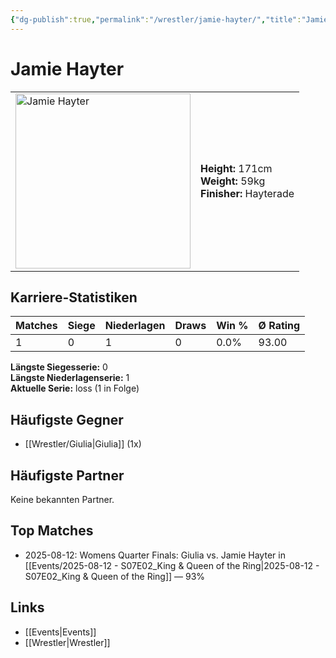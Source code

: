 ```yaml
---
{"dg-publish":true,"permalink":"/wrestler/jamie-hayter/","title":"Jamie Hayter","tags":["wrestler"],"noteIcon":""}
---
```



# Jamie Hayter

<table>
        <tr>
        <td><img src="https://github.com/CptSpaulding1980/choke-slam-wrestling/releases/download/images/Jamie_Hayter.png" width="280" alt="Jamie Hayter"></td>
        <td>
        <b>Height:</b> 171cm<br>
        <b>Weight:</b> 59kg<br>
        <b>Finisher:</b> Hayterade<br>
        </td>
        </tr>
        </table>
        
## Karriere-Statistiken

| Matches | Siege | Niederlagen | Draws | Win % | Ø Rating |
|---------|-------|-------------|-------|-------|-----------|
| 1 | 0 | 1 | 0 | 0.0% | 93.00 |

**Längste Siegesserie:** 0<br>**Längste Niederlagenserie:** 1<br>**Aktuelle Serie:** loss (1 in Folge)


## Häufigste Gegner
- [[Wrestler/Giulia\|Giulia]] (1x)

## Häufigste Partner
Keine bekannten Partner.

## Top Matches
- 2025-08-12: Womens Quarter Finals: Giulia vs. Jamie Hayter in [[Events/2025-08-12 - S07E02_King & Queen of the Ring\|2025-08-12 - S07E02_King & Queen of the Ring]] — 93%

## Links
- [[Events\|Events]]
- [[Wrestler\|Wrestler]]
